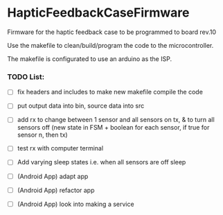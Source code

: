 # HapticFeedbackCaseFirmware
Firmware for the haptic feedback case to be programmed to board rev.10

Use the makefile to clean/build/program the code to the microcontroller. 

The makefile is configurated to use an arduino as the ISP.

### TODO List:
- [ ] fix headers and includes to make new makefile compile the code

- [ ] put output data into bin, source data into src

- [ ] add rx to change between 1 sensor and all sensors on tx, & to turn all sensors off (new state in FSM + boolean for each sensor, if true for sensor n, then tx)

- [ ] test rx with computer terminal 

- [ ] Add varying sleep states i.e. when all sensors are off sleep

- [ ] (Android App) adapt app 

- [ ] (Android App) refactor app 

- [ ] (Android App) look into making a service
